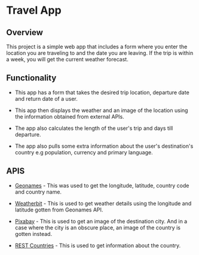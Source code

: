 # Travel App

## Overview
This project is a simple web app that includes a form where you enter the location you are traveling to and the date you are leaving. If the trip is within a week, you will get the current weather forecast.

## Functionality
- This app has a form that takes the desired trip location, departure date and return date of a user.

- This app then displays the weather and an image of the location using the information obtained from external APIs.

- The app also calculates the length of the user's trip and days till departure.

- The app also pulls some extra information about the user's destination's country e.g population, currency and primary language.

## APIS

- [Geonames](http://www.geonames.org/) - This was used to get the longitude, latitude, country code and country name.

- [Weatherbit](https://www.weatherbit.io/) - This is used to get weather details using the longitude and latitude gotten from Geonames API.

- [Pixabay](https://pixabay.com/) - This is used to get an image of the destination city. And in a case where the city is an obscure place, an image of the country is gotten instead.

- [REST Countries](https://restcountries.eu/) - This is used to get information about the country.
